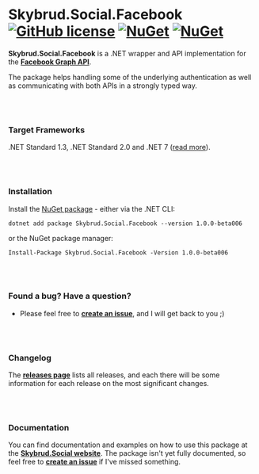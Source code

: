 # Skybrud.Social.Facebook [![GitHub license](https://img.shields.io/badge/license-MIT-blue.svg)](LICENSE.md) [![NuGet](https://img.shields.io/nuget/v/Skybrud.Social.Facebook.svg)](https://www.nuget.org/packages/Skybrud.Social.Facebook) [![NuGet](https://img.shields.io/nuget/dt/Skybrud.Social.Facebook.svg)](https://www.nuget.org/packages/Skybrud.Social.Facebook)

**Skybrud.Social.Facebook** is a .NET wrapper and API implementation for the [**Facebook Graph API**](https://developers.facebook.com/docs/graph-api).

The package helps handling some of the underlying authentication as well as communicating with both APIs in a strongly typed way.



<br /><br />

### Target Frameworks

.NET Standard 1.3, .NET Standard 2.0 and .NET 7 ([read more](https://www.nuget.org/packages/Skybrud.Social.Facebook#supportedframeworks-body-tab)).



<br /><br />

### Installation

Install the <a href="https://www.nuget.org/packages/Skybrud.Social.Facebook/1.0.0-beta006" target="_blank">NuGet package</a> - either via the .NET CLI:

```
dotnet add package Skybrud.Social.Facebook --version 1.0.0-beta006
```

or the NuGet package manager:

```
Install-Package Skybrud.Social.Facebook -Version 1.0.0-beta006
```


<br /><br />

### Found a bug? Have a question?

* Please feel free to [**create an issue**][Issues], and I will get back to you ;)


<br /><br />

### Changelog

The [**releases page**][Releases] lists all releases, and each there will be some information for each release on the most significant changes.


<br /><br />

### Documentation

You can find documentation and examples on how to use this package at the [**Skybrud.Social website**][Website]. The package isn't yet fully documented, so feel free to [**create an issue**][Issues] if I've missed something.

[Website]: http://social.skybrud.dk/facebook/
[NuGetPackage]: https://www.nuget.org/packages/Skybrud.Social.Facebook
[GitHubRelease]: https://github.com/abjerner/Skybrud.Social.Facebook/releases/latest
[Releases]: https://github.com/abjerner/Skybrud.Social.Facebook/releases
[Issues]: https://github.com/abjerner/Skybrud.Social.Facebook/issues
